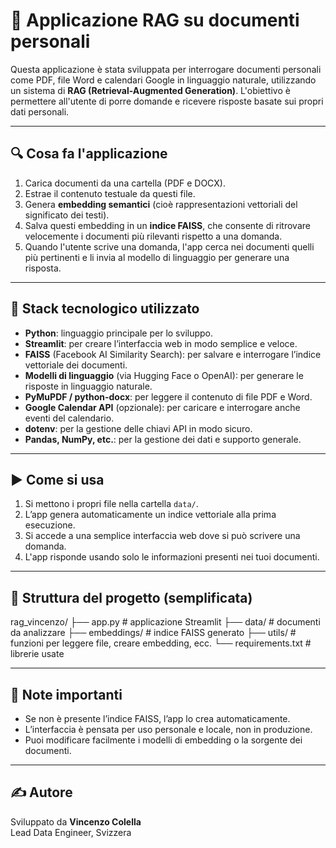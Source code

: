 # 🧠 Applicazione RAG su documenti personali

Questa applicazione è stata sviluppata per interrogare documenti personali come PDF, file Word e calendari Google in linguaggio naturale, utilizzando un sistema di **RAG (Retrieval-Augmented Generation)**. L'obiettivo è permettere all'utente di porre domande e ricevere risposte basate sui propri dati personali.

---

## 🔍 Cosa fa l'applicazione

1. Carica documenti da una cartella (PDF e DOCX).
2. Estrae il contenuto testuale da questi file.
3. Genera **embedding semantici** (cioè rappresentazioni vettoriali del significato dei testi).
4. Salva questi embedding in un **indice FAISS**, che consente di ritrovare velocemente i documenti più rilevanti rispetto a una domanda.
5. Quando l'utente scrive una domanda, l'app cerca nei documenti quelli più pertinenti e li invia al modello di linguaggio per generare una risposta.

---

## 🧱 Stack tecnologico utilizzato

- **Python**: linguaggio principale per lo sviluppo.
- **Streamlit**: per creare l’interfaccia web in modo semplice e veloce.
- **FAISS** (Facebook AI Similarity Search): per salvare e interrogare l’indice vettoriale dei documenti.
- **Modelli di linguaggio** (via Hugging Face o OpenAI): per generare le risposte in linguaggio naturale.
- **PyMuPDF / python-docx**: per leggere il contenuto di file PDF e Word.
- **Google Calendar API** (opzionale): per caricare e interrogare anche eventi del calendario.
- **dotenv**: per la gestione delle chiavi API in modo sicuro.
- **Pandas, NumPy, etc.**: per la gestione dei dati e supporto generale.

---

## ▶️ Come si usa

1. Si mettono i propri file nella cartella `data/`.
2. L’app genera automaticamente un indice vettoriale alla prima esecuzione.
3. Si accede a una semplice interfaccia web dove si può scrivere una domanda.
4. L'app risponde usando solo le informazioni presenti nei tuoi documenti.

---

## 📁 Struttura del progetto (semplificata)

rag_vincenzo/
├── app.py # applicazione Streamlit
├── data/ # documenti da analizzare
├── embeddings/ # indice FAISS generato
├── utils/ # funzioni per leggere file, creare embedding, ecc.
└── requirements.txt # librerie usate


---

## 📌 Note importanti

- Se non è presente l’indice FAISS, l’app lo crea automaticamente.
- L’interfaccia è pensata per uso personale e locale, non in produzione.
- Puoi modificare facilmente i modelli di embedding o la sorgente dei documenti.

---

## ✍️ Autore

Sviluppato da **Vincenzo Colella**  
Lead Data Engineer, Svizzera  
